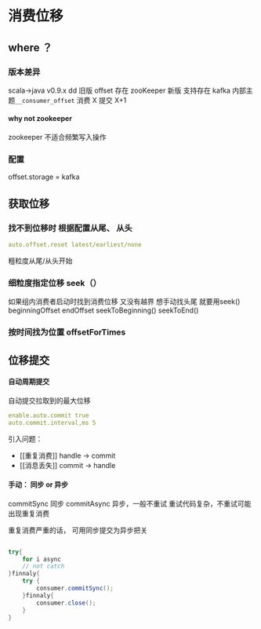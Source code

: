 # 消费位移
## where ？
### 版本差异
scala->java v0.9.x dd
旧版 offset 存在 zooKeeper
新版 支持存在 kafka 内部主题`__consumer_offset`
消费 X 提交 X+1

#### why not zookeeper
zookeeper 不适合频繁写入操作

### 配置
offset.storage = kafka


## 获取位移
### 找不到位移时 根据配置从尾、 从头
```yaml
auto.offset.reset latest/earliest/none
```
粗粒度从尾/从头开始

### 细粒度指定位移 seek（）
如果组内消费者启动时找到消费位移 又没有越界
想手动找头尾 就要用seek()
beginningOffset
endOffset
seekToBeginning()
seekToEnd()

### 按时间找为位置 offsetForTimes

## 位移提交

#### 自动周期提交 
自动提交拉取到的最大位移
```yaml
enable.auto.commit true
auto.commit.interval,ms 5
```
引入问题：
 - [[重复消费]] handle -> commit
 - [[消息丢失]] commit -> handle

#### 手动： 同步 or 异步
commitSync 同步
commitAsync 异步，一般不重试 重试代码复杂，不重试可能出现重复消费

重复消费严重的话， 可用同步提交为异步把关
```java

try{
    for i async
    // not catch
}finnaly{
    try {
        consumer.commitSync();
    }finnaly{
        consumer.close();
    }
}
```
